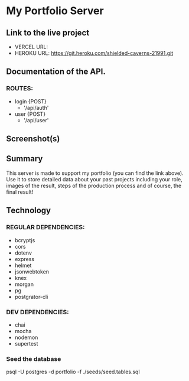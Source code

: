 
# My Portfolio Server 
## Link to the live project
* VERCEL URL:    
* HEROKU URL: https://git.heroku.com/shielded-caverns-21991.git    
## Documentation of the API.
### ROUTES:
* login {POST}
    * '/api/auth'
* user {POST}
    * '/api/user'
## Screenshot(s)

## Summary
This server is made to support my portfolio (you can find the link above). Use it to store detailed data about your past projects including your role, images of the result, steps of the production process and of course, the final result!
## Technology
### REGULAR DEPENDENCIES:
* bcryptjs
* cors
* dotenv
* express
* helmet
* jsonwebtoken
* knex
* morgan
* pg
* postgrator-cli
### DEV DEPENDENCIES:
* chai
* mocha
* nodemon
* supertest
### Seed the database

psql -U postgres -d portfolio -f ./seeds/seed.tables.sql




